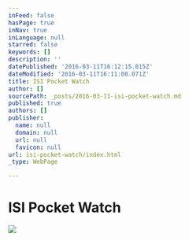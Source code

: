 ```yaml
---
inFeed: false
hasPage: true
inNav: true
inLanguage: null
starred: false
keywords: []
description: ''
datePublished: '2016-03-11T16:12:15.015Z'
dateModified: '2016-03-11T16:11:08.071Z'
title: ISI Pocket Watch
author: []
sourcePath: _posts/2016-03-11-isi-pocket-watch.md
published: true
authors: []
publisher:
  name: null
  domain: null
  url: null
  favicon: null
url: isi-pocket-watch/index.html
_type: WebPage

---
```

# ISI Pocket Watch
![](https://s3-us-west-2.amazonaws.com/the-grid-img/p/29d2780556a77138d21dca7fccd0c0cece2e4368.jpg)